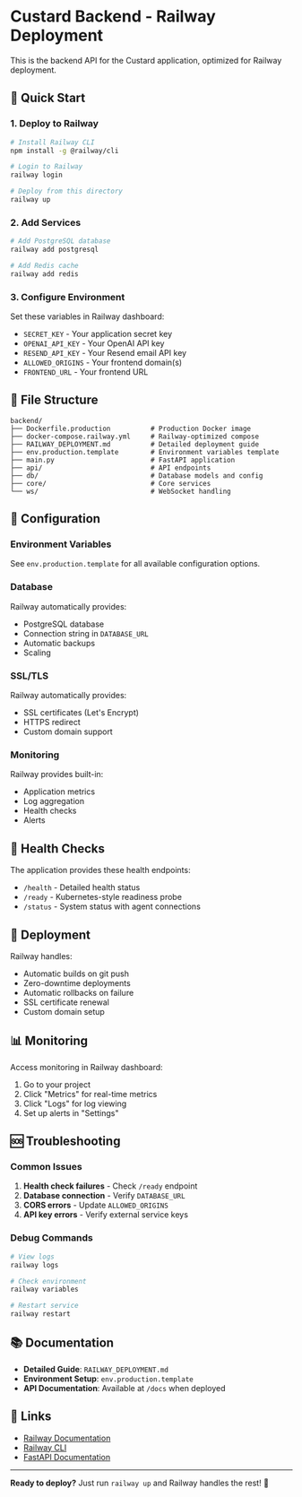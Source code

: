 # Custard Backend - Railway Deployment

This is the backend API for the Custard application, optimized for Railway deployment.

## 🚀 **Quick Start**

### **1. Deploy to Railway**
```bash
# Install Railway CLI
npm install -g @railway/cli

# Login to Railway
railway login

# Deploy from this directory
railway up
```

### **2. Add Services**
```bash
# Add PostgreSQL database
railway add postgresql

# Add Redis cache
railway add redis
```

### **3. Configure Environment**
Set these variables in Railway dashboard:
- `SECRET_KEY` - Your application secret key
- `OPENAI_API_KEY` - Your OpenAI API key
- `RESEND_API_KEY` - Your Resend email API key
- `ALLOWED_ORIGINS` - Your frontend domain(s)
- `FRONTEND_URL` - Your frontend URL

## 📁 **File Structure**

```
backend/
├── Dockerfile.production          # Production Docker image
├── docker-compose.railway.yml     # Railway-optimized compose
├── RAILWAY_DEPLOYMENT.md          # Detailed deployment guide
├── env.production.template        # Environment variables template
├── main.py                        # FastAPI application
├── api/                           # API endpoints
├── db/                            # Database models and config
├── core/                          # Core services
└── ws/                            # WebSocket handling
```

## 🔧 **Configuration**

### **Environment Variables**
See `env.production.template` for all available configuration options.

### **Database**
Railway automatically provides:
- PostgreSQL database
- Connection string in `DATABASE_URL`
- Automatic backups
- Scaling

### **SSL/TLS**
Railway automatically provides:
- SSL certificates (Let's Encrypt)
- HTTPS redirect
- Custom domain support

### **Monitoring**
Railway provides built-in:
- Application metrics
- Log aggregation
- Health checks
- Alerts

## 🏥 **Health Checks**

The application provides these health endpoints:
- `/health` - Detailed health status
- `/ready` - Kubernetes-style readiness probe
- `/status` - System status with agent connections

## 🔄 **Deployment**

Railway handles:
- Automatic builds on git push
- Zero-downtime deployments
- Automatic rollbacks on failure
- SSL certificate renewal
- Custom domain setup

## 📊 **Monitoring**

Access monitoring in Railway dashboard:
1. Go to your project
2. Click "Metrics" for real-time metrics
3. Click "Logs" for log viewing
4. Set up alerts in "Settings"

## 🆘 **Troubleshooting**

### **Common Issues**
1. **Health check failures** - Check `/ready` endpoint
2. **Database connection** - Verify `DATABASE_URL`
3. **CORS errors** - Update `ALLOWED_ORIGINS`
4. **API key errors** - Verify external service keys

### **Debug Commands**
```bash
# View logs
railway logs

# Check environment
railway variables

# Restart service
railway restart
```

## 📚 **Documentation**

- **Detailed Guide**: `RAILWAY_DEPLOYMENT.md`
- **Environment Setup**: `env.production.template`
- **API Documentation**: Available at `/docs` when deployed

## 🔗 **Links**

- [Railway Documentation](https://docs.railway.app/)
- [Railway CLI](https://docs.railway.app/develop/cli)
- [FastAPI Documentation](https://fastapi.tiangolo.com/)

---

**Ready to deploy?** Just run `railway up` and Railway handles the rest! 🚀
